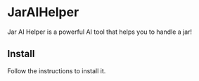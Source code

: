 # JarAIHelper

Jar AI Helper is a powerful AI tool that helps you to handle a jar!

## Install

Follow the instructions to install it.
